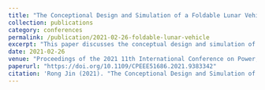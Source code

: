 ```yaml
---
title: "The Conceptional Design and Simulation of a Foldable Lunar Vehicle"
collection: publications
category: conferences
permalink: /publication/2021-02-26-foldable-lunar-vehicle
excerpt: "This paper discusses the conceptual design and simulation of a foldable lunar vehicle."
date: 2021-02-26
venue: "Proceedings of the 2021 11th International Conference on Power, Energy and Electrical Engineering (CPEEE), pp. 272-280, Shiga, Japan"
paperurl: "https://doi.org/10.1109/CPEEE51686.2021.9383342"
citation: 'Rong Jin (2021). "The Conceptional Design and Simulation of a Foldable Lunar Vehicle." In <i>Proceedings of the 2021 11th International Conference on Power, Energy and Electrical Engineering (CPEEE)</i>, pp. 272-280. February 26-28, 2021, Shiga, Japan. DOI: 10.1109/CPEEE51686.2021.9383342'
---
```

